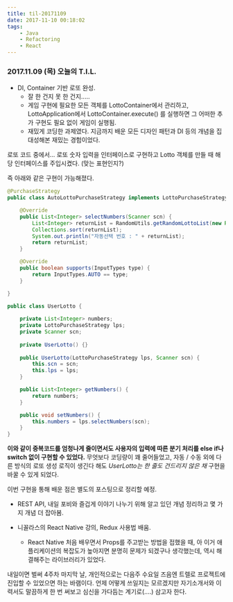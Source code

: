 ```yaml
---
title: til-20171109
date: 2017-11-10 00:18:02
tags:
    - Java
    - Refactoring
    - React
---
```


### 2017.11.09 (목) 오늘의 T.I.L. 

* DI, Container 기반 로또 완성. 
    * 잘 한 건지 못 한 건지.....
    * 게임 구현에 필요한 모든 객체를 LottoContainer에서 관리하고, LottoApplication에서 LottoContainer.execute() 를 실행하면 그 어떠한 추가 구현도 필요 없이 게임이 실행됨. 
    * 재밌게 코딩한 과제였다. 지금까지 배운 모든 디자인 패턴과 DI 등의 개념을 집대성해본 재밌는 경험이었다. 

로또 코드 중에서... 로또 숫자 입력을 인터페이스로 구현하고 Lotto 객체를 만들 때 해당 인터페이스를 주입시켰다. (맞는 표현인지?)

즉 아래와 같은 구현이 가능해졌다. 

```java
@PurchaseStrategy
public class AutoLottoPurchaseStrategy implements LottoPurchaseStrategy{

	@Override
	public List<Integer> selectNumbers(Scanner scn) {
		List<Integer> returnList = RandomUtils.getRandomLottoList(new Random());
		Collections.sort(returnList);
		System.out.println("자동선택 번호 : " + returnList);
		return returnList;
	}

	@Override
	public boolean supports(InputTypes type) {
		return InputTypes.AUTO == type;
	}

}
```
```java
public class UserLotto {
	
	private List<Integer> numbers;
	private LottoPurchaseStrategy lps;
	private Scanner scn;
	
	private UserLotto() {}
	
	public UserLotto(LottoPurchaseStrategy lps, Scanner scn) {
		this.scn = scn;
		this.lps = lps;
	}

	public List<Integer> getNumbers() {
		return numbers;
	}

	public void setNumbers() {
		this.numbers = lps.selectNumbers(scn);
	}
}
```

**이와 같이 중복코드를 엄청나게 줄이면서도 사용자의 입력에 따른 분기 처리를 else if나 switch 없이 구현할 수 있었다.**
무엇보다 코딩량이 꽤 줄어들었고, 자동 / 수동 외에 다른 방식의 로또 생성 로직이 생긴다 해도 *UserLotto는 한 줄도 건드리지 않은 채* 구현을 바꿀 수 있게 되었다. 

이번 구현을 통해 배운 점은 별도의 포스팅으로 정리할 예정. 

* REST API, 내일 포비와 즐겁게 이야기 나누기 위해 알고 있던 개념 정리하고 몇 가지 개념 더 잡아봄. 

* 니꼴라스의 React Native 강의, Redux 사용법 배움. 
    * React Native 처음 배우면서 Props를 주고받는 방법을 접했을 때, 아 이거 애플리케이션의 복잡도가 높아지면 분명히 문제가 되겠구나 생각했는데, 역시 해결해주는 라이브러리가 있었다.

내일이면 벌써 4주차 마지막 날, 개인적으로는 다음주 수요일 즈음엔 트렐로 프로젝트에 진입할 수 있었으면 하는 바램이다. 
언제 어떻게 쓰일지는 모르겠지만 자기소개서와 이력서도 말끔하게 한 번 써보고 심신을 가다듬는 계기로(....) 삼고자 한다. 
